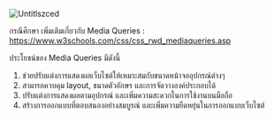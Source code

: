 ![Untitlszced](https://github.com/user-attachments/assets/1e87f656-23a8-4d5e-a90d-5e495da61bf9)

กรณีศึกษา เพิ่มเติมเกี่ยวกับ Media Queries : https://www.w3schools.com/css/css_rwd_mediaqueries.asp

ประโยชน์ของ Media Queries มีดังนี้
1)	ช่วยปรับแต่งการแสดงผลเว็บไซต์ให้เหมาะสมกับขนาดหน้าจออุปกรณ์ต่างๆ
2)	สามารถควบคุม layout, ขนาดตัวอักษร และการจัดวางองค์ประกอบได้
3)	ปรับแต่งการแสดงผลตามอุปกรณ์ และเพิ่มความสะดวกในการใช้งานบนมือถือ
4)	สร้างการออกแบบที่ตอบสนองอย่างสมบูรณ์ และเพิ่มความยืดหยุ่นในการออกแบบเว็บไซต์
